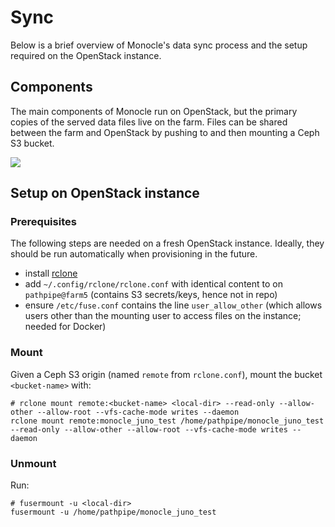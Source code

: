 # Sync

Below is a brief overview of Monocle's data sync process and the setup required on the OpenStack instance.

## Components
The main components of Monocle run on OpenStack, but the primary copies of the served data files live on the farm. Files can be shared between the farm and OpenStack by pushing to and then mounting a Ceph S3 bucket.

[![](https://mermaid.ink/img/eyJjb2RlIjoic2VxdWVuY2VEaWFncmFtXG4gICAgcGFydGljaXBhbnQgcGF0aHBpcGVAZmFybTVcbiAgICBwYXJ0aWNpcGFudCBTM1xuICAgIHBhcnRpY2lwYW50IHBhdGhwaXBlQGZjZV9pbnN0YW5jZVxuICAgIHBhcnRpY2lwYW50IGNvbnRhaW5lclxuICAgIE5vdGUgb3ZlciBwYXRocGlwZUBmYXJtNSwgUzM6IGNyb25cbiAgICBTMy0-PnBhdGhwaXBlQGZjZV9pbnN0YW5jZTogcmNsb25lIG1vdW50IC0tcmVhZC1vbmx5XG4gICAgcGF0aHBpcGVAZmNlX2luc3RhbmNlLT4-Y29udGFpbmVyOiB2b2x1bWUgbW91bnRcblx0cGF0aHBpcGVAZmFybTUtPj5TMzogcmNsb25lIHN5bmNcbiAgICBwYXRocGlwZUBmYXJtNS0-PlMzOiByY2xvbmUgc3luY1xuICAgIHBhdGhwaXBlQGZhcm01LT4-UzM6IHJjbG9uZSBzeW5jXG4gICAgTm90ZSBvdmVyIHBhdGhwaXBlQGZjZV9pbnN0YW5jZSwgY29udGFpbmVyOiBkZXBsb3kgbmV3IHJlbGVhc2VcbiAgICBwYXRocGlwZUBmY2VfaW5zdGFuY2UtPj5jb250YWluZXI6IHZvbHVtZSBtb3VudFxuXG5cdFx0XHRcdFx0IiwibWVybWFpZCI6eyJ0aGVtZSI6ImRlZmF1bHQifSwidXBkYXRlRWRpdG9yIjpmYWxzZX0)](https://mermaid-js.github.io/mermaid-live-editor/#/edit/eyJjb2RlIjoic2VxdWVuY2VEaWFncmFtXG4gICAgcGFydGljaXBhbnQgcGF0aHBpcGVAZmFybTVcbiAgICBwYXJ0aWNpcGFudCBTM1xuICAgIHBhcnRpY2lwYW50IHBhdGhwaXBlQGZjZV9pbnN0YW5jZVxuICAgIHBhcnRpY2lwYW50IGNvbnRhaW5lclxuICAgIE5vdGUgb3ZlciBwYXRocGlwZUBmYXJtNSwgUzM6IGNyb25cbiAgICBTMy0-PnBhdGhwaXBlQGZjZV9pbnN0YW5jZTogcmNsb25lIG1vdW50IC0tcmVhZC1vbmx5XG4gICAgcGF0aHBpcGVAZmNlX2luc3RhbmNlLT4-Y29udGFpbmVyOiB2b2x1bWUgbW91bnRcblx0cGF0aHBpcGVAZmFybTUtPj5TMzogcmNsb25lIHN5bmNcbiAgICBwYXRocGlwZUBmYXJtNS0-PlMzOiByY2xvbmUgc3luY1xuICAgIHBhdGhwaXBlQGZhcm01LT4-UzM6IHJjbG9uZSBzeW5jXG4gICAgTm90ZSBvdmVyIHBhdGhwaXBlQGZjZV9pbnN0YW5jZSwgY29udGFpbmVyOiBkZXBsb3kgbmV3IHJlbGVhc2VcbiAgICBwYXRocGlwZUBmY2VfaW5zdGFuY2UtPj5jb250YWluZXI6IHZvbHVtZSBtb3VudFxuXG5cdFx0XHRcdFx0IiwibWVybWFpZCI6eyJ0aGVtZSI6ImRlZmF1bHQifSwidXBkYXRlRWRpdG9yIjpmYWxzZX0)

## Setup on OpenStack instance

### Prerequisites
The following steps are needed on a fresh OpenStack instance. Ideally, they should be run automatically when provisioning in the future.
- install [rclone](https://rclone.org/)
- add `~/.config/rclone/rclone.conf` with identical content to on `pathpipe@farm5` (contains S3 secrets/keys, hence not in repo)
- ensure `/etc/fuse.conf` contains the line `user_allow_other` (which allows users other than the mounting user to access files on the instance; needed for Docker)

### Mount
Given a Ceph S3 origin (named `remote` from `rclone.conf`), mount the bucket `<bucket-name>` with:
```
# rclone mount remote:<bucket-name> <local-dir> --read-only --allow-other --allow-root --vfs-cache-mode writes --daemon
rclone mount remote:monocle_juno_test /home/pathpipe/monocle_juno_test --read-only --allow-other --allow-root --vfs-cache-mode writes --daemon
```

### Unmount
Run:
```
# fusermount -u <local-dir>
fusermount -u /home/pathpipe/monocle_juno_test
```
